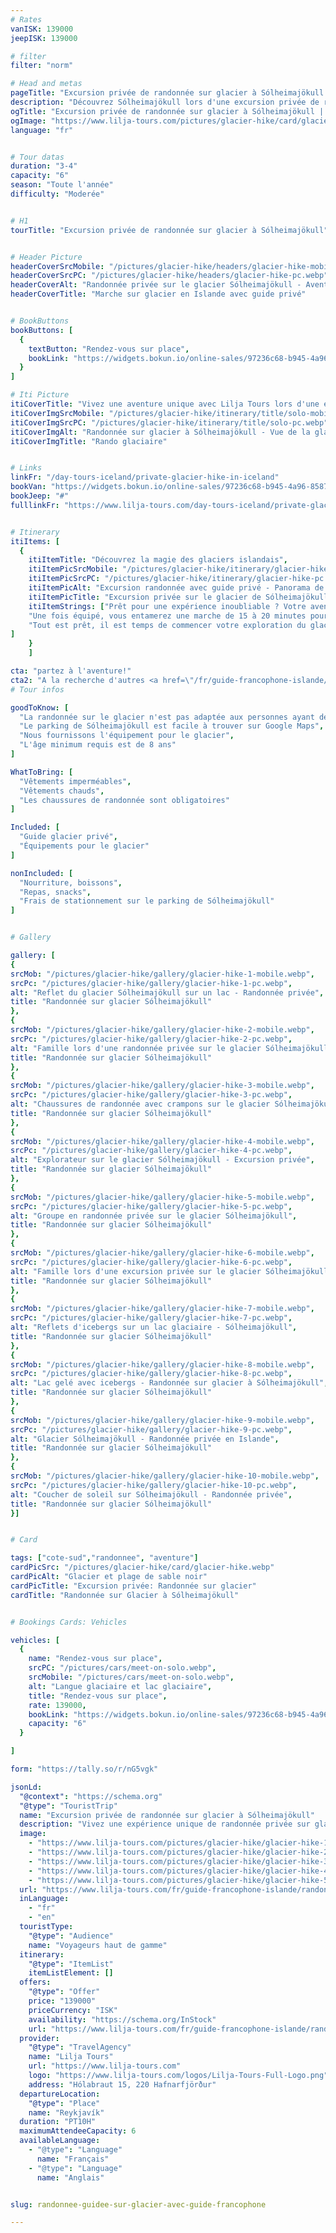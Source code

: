 ```yaml
---
# Rates
vanISK: 139000
jeepISK: 139000

# filter
filter: "norm"

# Head and metas
pageTitle: "Excursion privée de randonnée sur glacier à Sólheimajökull | Aventure en Islande"
description: "Découvrez Sólheimajökull lors d'une excursion privée de randonnée sur glacier. Explorez crevasses et formations glacées en toute sécurité avec un guide expert. Réservez votre aventure en Islande !"
ogTitle: "Excursion privée de randonnée sur glacier à Sólheimajökull | Aventure en Islande"
ogImage: "https://www.lilja-tours.com/pictures/glacier-hike/card/glacier-hike.webp"
language: "fr"


# Tour datas
duration: "3-4"
capacity: "6"
season: "Toute l'année"
difficulty: "Moderée"


# H1
tourTitle: "Excursion privée de randonnée sur glacier à Sólheimajökull"


# Header Picture
headerCoverSrcMobile: "/pictures/glacier-hike/headers/glacier-hike-mobile.webp"
headerCoverSrcPC: "/pictures/glacier-hike/headers/glacier-hike-pc.webp"
headerCoverAlt: "Randonnée privée sur le glacier Sólheimajökull - Aventure en Islande"
headerCoverTitle: "Marche sur glacier en Islande avec guide privé"


# BookButtons
bookButtons: [
  {
    textButton: "Rendez-vous sur place",
    bookLink: "https://widgets.bokun.io/online-sales/97236c68-b945-4a96-8587-660bdc4c45fd/experience-calendar/740991"
  }
]

# Iti Picture
itiCoverTitle: "Vivez une aventure unique avec Lilja Tours lors d'une excursion privée de randonnée sur glacier à Sólheimajökull. Dès votre arrivée au parking du glacier, retrouvez votre guide expert qui vous équipera de tout le matériel nécessaire : harnais, casque, crampons et piolet. Explorez en toute sécurité les spectaculaires formations de glace et les crevasses glacées, loin des foules, pour une immersion complète dans la nature islandaise."
itiCoverImgSrcMobile: "/pictures/glacier-hike/itinerary/title/solo-mobile.webp"
itiCoverImgSrcPC: "/pictures/glacier-hike/itinerary/title/solo-pc.webp"
itiCoverImgAlt: "Randonnée sur glacier à Sólheimajökull - Vue de la glace et des crevasses"
itiCoverImgTitle: "Rando glaciaire"


# Links
linkFr: "/day-tours-iceland/private-glacier-hike-in-iceland"
bookVan: "https://widgets.bokun.io/online-sales/97236c68-b945-4a96-8587-660bdc4c45fd/experience-calendar/740991"
bookJeep: "#"
fulllinkFr: "https://www.lilja-tours.com/day-tours-iceland/private-glacier-hike-in-iceland"


# Itinerary
itiItems: [
  { 
    itiItemTitle: "Découvrez la magie des glaciers islandais",
    itiItemPicSrcMobile: "/pictures/glacier-hike/itinerary/glacier-hike-mobile.webp",
    itiItemPicSrcPC: "/pictures/glacier-hike/itinerary/glacier-hike-pc.webp",
    itiItemPicAlt: "Excursion randonnée avec guide privé - Panorama de Sólheimajökull",
    itiItemPicTitle: "Excursion privée sur le glacier de Sólheimajökull",
    itiItemStrings: ["Prêt pour une expérience inoubliable ? Votre aventure commence dès votre arrivée au parking du glacier Sólheimajökull, où vous retrouverez votre guide. Il vous équipera avec tout le matériel nécessaire, comprenant un harnais, un casque, des crampons et un piolet, afin que vous soyez parfaitement préparé pour cette randonnée sur glacier.",
    "Une fois équipé, vous entamerez une marche de 15 à 20 minutes pour rejoindre le majestueux glacier Sólheimajökull. Avant de vous aventurer sur la glace, votre guide vous donnera des instructions de sécurité essentielles et vous expliquera comment utiliser correctement les crampons pour évoluer en toute sécurité.",
    "Tout est prêt, il est temps de commencer votre exploration du glacier ! Vous passerez environ une heure sur la glace, découvrant des formations spectaculaires et des crevasses fascinantes. Comme il s’agit d’une excursion privée, votre guide vous éloignera des zones les plus fréquentées pour que vous puissiez profiter pleinement du glacier, comme si vous l’aviez rien que pour vous."
]
    }
    ]

cta: "partez à l'aventure!"
cta2: "A la recherche d'autres <a href=\"/fr/guide-francophone-islande/randonnee/\" title= \"Voir nos excursions de randonnée\">randonnées avec guide francophone</a>? Jetez un oeil à notre <a href=\"/fr/guide-francophone-islande/randonnee-guidee-glymur-islande/\" title= \"Voir l'excursion vers Glymur\">Excursion privée de randonnée à Glymur</a> ou notre <a href=\"/fr/guide-francophone-islande/excursion-avec-guide-francophone-a-kerlingarfjoll/\" title= \"Voir notre excursion à Kerlingarfjöll\">Excursion Privée de Randonnée à Kerlingarfjöll</a>"
# Tour infos

goodToKnow: [
  "La randonnée sur le glacier n'est pas adaptée aux personnes ayant des problèmes de mobilité",
  "Le parking de Sólheimajökull est facile à trouver sur Google Maps",
  "Nous fournissons l'équipement pour le glacier",
  "L'âge minimum requis est de 8 ans"
]

WhatToBring: [
  "Vêtements imperméables",
  "Vêtements chauds",
  "Les chaussures de randonnée sont obligatoires"
]

Included: [
  "Guide glacier privé",
  "Équipements pour le glacier"
]

nonIncluded: [
  "Nourriture, boissons",
  "Repas, snacks",
  "Frais de stationnement sur le parking de Sólheimajökull"
]


# Gallery

gallery: [
{
srcMob: "/pictures/glacier-hike/gallery/glacier-hike-1-mobile.webp",
srcPc: "/pictures/glacier-hike/gallery/glacier-hike-1-pc.webp",
alt: "Reflet du glacier Sólheimajökull sur un lac - Randonnée privée",
title: "Randonnée sur glacier Sólheimajökull"
},    
{
srcMob: "/pictures/glacier-hike/gallery/glacier-hike-2-mobile.webp",
srcPc: "/pictures/glacier-hike/gallery/glacier-hike-2-pc.webp",
alt: "Famille lors d'une randonnée privée sur le glacier Sólheimajökull",
title: "Randonnée sur glacier Sólheimajökull"
},    
{
srcMob: "/pictures/glacier-hike/gallery/glacier-hike-3-mobile.webp",
srcPc: "/pictures/glacier-hike/gallery/glacier-hike-3-pc.webp",
alt: "Chaussures de randonnée avec crampons sur le glacier Sólheimajökull",
title: "Randonnée sur glacier Sólheimajökull"
},  
{
srcMob: "/pictures/glacier-hike/gallery/glacier-hike-4-mobile.webp",
srcPc: "/pictures/glacier-hike/gallery/glacier-hike-4-pc.webp",
alt: "Explorateur sur le glacier Sólheimajökull - Excursion privée",
title: "Randonnée sur glacier Sólheimajökull"
},  
{
srcMob: "/pictures/glacier-hike/gallery/glacier-hike-5-mobile.webp",
srcPc: "/pictures/glacier-hike/gallery/glacier-hike-5-pc.webp",
alt: "Groupe en randonnée privée sur le glacier Sólheimajökull",
title: "Randonnée sur glacier Sólheimajökull"
},   
{
srcMob: "/pictures/glacier-hike/gallery/glacier-hike-6-mobile.webp",
srcPc: "/pictures/glacier-hike/gallery/glacier-hike-6-pc.webp",
alt: "Famille lors d'une excursion privée sur le glacier Sólheimajökull",
title: "Randonnée sur glacier Sólheimajökull"
},    
{
srcMob: "/pictures/glacier-hike/gallery/glacier-hike-7-mobile.webp",
srcPc: "/pictures/glacier-hike/gallery/glacier-hike-7-pc.webp",
alt: "Reflets d'icebergs sur un lac glaciaire - Sólheimajökull",
title: "Randonnée sur glacier Sólheimajökull"
},  
{
srcMob: "/pictures/glacier-hike/gallery/glacier-hike-8-mobile.webp",
srcPc: "/pictures/glacier-hike/gallery/glacier-hike-8-pc.webp",
alt: "Lac gelé avec icebergs - Randonnée sur glacier à Sólheimajökull",
title: "Randonnée sur glacier Sólheimajökull"
},  
{
srcMob: "/pictures/glacier-hike/gallery/glacier-hike-9-mobile.webp",
srcPc: "/pictures/glacier-hike/gallery/glacier-hike-9-pc.webp",
alt: "Glacier Sólheimajökull - Randonnée privée en Islande",
title: "Randonnée sur glacier Sólheimajökull"
},  
{
srcMob: "/pictures/glacier-hike/gallery/glacier-hike-10-mobile.webp",
srcPc: "/pictures/glacier-hike/gallery/glacier-hike-10-pc.webp",
alt: "Coucher de soleil sur Sólheimajökull - Randonnée privée",
title: "Randonnée sur glacier Sólheimajökull"
}]


# Card

tags: ["cote-sud","randonnee", "aventure"]
cardPicSrc: "/pictures/glacier-hike/card/glacier-hike.webp"
cardPicAlt: "Glacier et plage de sable noir"
cardPicTitle: "Excursion privée: Randonnée sur glacier"
cardTitle: "Randonnée sur Glacier à Sólheimajökull"


# Bookings Cards: Vehicles

vehicles: [
  {
    name: "Rendez-vous sur place",
    srcPC: "/pictures/cars/meet-on-solo.webp",
    srcMobile: "/pictures/cars/meet-on-solo.webp",
    alt: "Langue glaciaire et lac glaciaire",
    title: "Rendez-vous sur place",
    rate: 139000,
    bookLink: "https://widgets.bokun.io/online-sales/97236c68-b945-4a96-8587-660bdc4c45fd/experience-calendar/740991",
    capacity: "6"
  }

]

form: "https://tally.so/r/nG5vgk"

jsonLd:
  "@context": "https://schema.org"
  "@type": "TouristTrip"
  name: "Excursion privée de randonnée sur glacier à Sólheimajökull"
  description: "Vivez une expérience unique de randonnée privée sur glacier à Sólheimajökull avec Lilja Tours. Explorez des formations de glace spectaculaires et des crevasses en toute sécurité avec un guide expert."
  image:
    - "https://www.lilja-tours.com/pictures/glacier-hike/glacier-hike-1-pc.webp"
    - "https://www.lilja-tours.com/pictures/glacier-hike/glacier-hike-2-pc.webp"
    - "https://www.lilja-tours.com/pictures/glacier-hike/glacier-hike-3-pc.webp"
    - "https://www.lilja-tours.com/pictures/glacier-hike/glacier-hike-4-pc.webp"
    - "https://www.lilja-tours.com/pictures/glacier-hike/glacier-hike-5-pc.webp"
  url: "https://www.lilja-tours.com/fr/guide-francophone-islande/randonnee-guidee-sur-glacier-avec-guide-francophone/"
  inLanguage:
    - "fr"
    - "en"
  touristType:
    "@type": "Audience"
    name: "Voyageurs haut de gamme"
  itinerary:
    "@type": "ItemList"
    itemListElement: []
  offers:
    "@type": "Offer"
    price: "139000"
    priceCurrency: "ISK"
    availability: "https://schema.org/InStock"
    url: "https://www.lilja-tours.com/fr/guide-francophone-islande/randonnee-guidee-sur-glacier-avec-guide-francophone/"
  provider:
    "@type": "TravelAgency"
    name: "Lilja Tours"
    url: "https://www.lilja-tours.com"
    logo: "https://www.lilja-tours.com/logos/Lilja-Tours-Full-Logo.png"
    address: "Hólabraut 15, 220 Hafnarfjörður"
  departureLocation:
    "@type": "Place"
    name: "Reykjavík"
  duration: "PT10H"
  maximumAttendeeCapacity: 6
  availableLanguage:
    - "@type": "Language"
      name: "Français"
    - "@type": "Language"
      name: "Anglais"


slug: randonnee-guidee-sur-glacier-avec-guide-francophone

---
```


